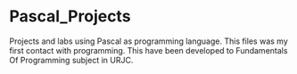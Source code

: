# Pascal_Projects
Projects and labs using Pascal as programming language. This files was my first contact with programming. This have been developed to Fundamentals Of Programming subject in URJC.
